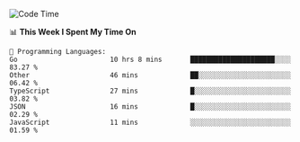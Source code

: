 <!--START_SECTION:waka-->
![Code Time](http://img.shields.io/badge/Code%20Time-524%20hrs%2048%20mins-blue)

📊 **This Week I Spent My Time On** 

```text
💬 Programming Languages: 
Go                       10 hrs 8 mins       █████████████████████░░░░   83.27 % 
Other                    46 mins             ██░░░░░░░░░░░░░░░░░░░░░░░   06.42 % 
TypeScript               27 mins             █░░░░░░░░░░░░░░░░░░░░░░░░   03.82 % 
JSON                     16 mins             █░░░░░░░░░░░░░░░░░░░░░░░░   02.29 % 
JavaScript               11 mins             ░░░░░░░░░░░░░░░░░░░░░░░░░   01.59 % 
```


<!--END_SECTION:waka-->